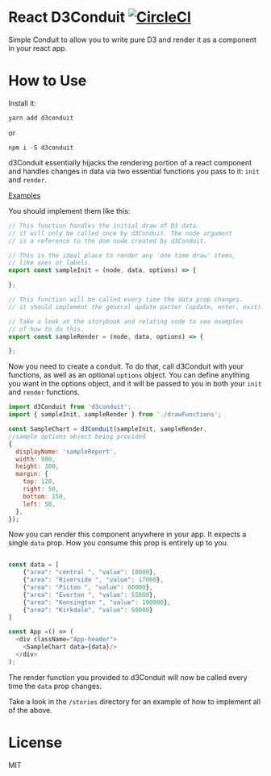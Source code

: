# React D3Conduit [![CircleCI](https://circleci.com/gh/HMAN1911/d3-conduit/tree/master.svg?style=svg)](https://circleci.com/gh/HMAN1911/d3-conduit/tree/master)

Simple Conduit to allow you to write pure D3 and render it as a component in your react app.

# How to Use

Install it:

`yarn add d3conduit`

or

`npm i -S d3conduit`

d3Conduit essentially hijacks the rendering portion of a react component and handles changes in data via two essential functions you pass to it: `init` and `render`.

[Examples](https://hman1911.github.io/d3-conduit)

You should implement them like this:

```js
// This function handles the initial draw of D3 data.
// it will only be called once by d3Conduit. The node argument
// is a reference to the dom node created by d3Conduit.

// This is the ideal place to render any 'one time draw' items,
// like axes or labels.
export const sampleInit = (node, data, options) => {

};

// This function will be called every time the data prop changes.
// it should implement the general update patter (update, enter, exit).

// Take a look at the storybook and relating code to see examples
// of how to do this.
export const sampleRender = (node, data, options) => {

};
```

Now you need to create a conduit. To do that, call d3Conduit with your functions, as well as an optional `options` object. You can define anything you want in the options object, and it will be passed to you in both your `init` and `render` functions.

```js
import d3Conduit from 'd3conduit';
import { sampleInit, sampleRender } from './drawFunctions';

const SampleChart = d3Conduit(sampleInit, sampleRender, 
//sample options object being provided
{
  displayName: 'sampleReport',
  width: 800,
  height: 300,
  margin: {
    top: 120,
    right: 50,
    bottom: 150,
    left: 50,
  },
});
```

Now you can render this component anywhere in your app. It expects a single `data` prop. How you consume this prop is entirely up to you.

```js

const data = [
    {"area": "central ", "value": 18000},
    {"area": "Riverside ", "value": 17000},
    {"area": "Picton ", "value": 80000},
    {"area": "Everton ", "value": 55000},
    {"area": "Kensington ", "value": 100000},
    {"area": "Kirkdale", "value": 50000}
]

const App =() => (
  <div className="App-header">
    <SampleChart data={data}/>
  </div>
);
```

The render function you provided to d3Conduit will now be called every time the `data` prop changes.

Take a look in the `/stories` directory for an example of how to implement all of the above.

# License

MIT
